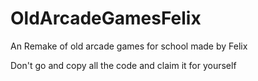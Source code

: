 # OldArcadeGamesFelix
An Remake of old arcade games for school made by Felix

Don't go and copy all the code and claim it for yourself
